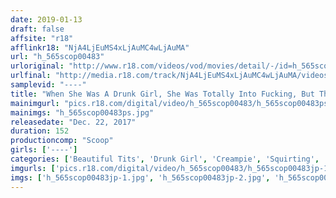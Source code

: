 ```yaml
---
date: 2019-01-13
draft: false
affsite: "r18"
afflinkr18: "NjA4LjEuMS4xLjAuMC4wLjAuMA"
url: "h_565scop00483"
urloriginal: "http://www.r18.com/videos/vod/movies/detail/-/id=h_565scop00483"
urlfinal: "http://media.r18.com/track/NjA4LjEuMS4xLjAuMC4wLjAuMA/videos/vod/movies/detail/-/id=h_565scop00483"
samplevid: "----"
title: "When She Was A Drunk Girl, She Was Totally Into Fucking, But The Next Morning, She Transformed Into A Bashful And Embarrassed Girl!? Her Flip-Flopping Is Just Too Cute!!"
mainimgurl: "pics.r18.com/digital/video/h_565scop00483/h_565scop00483ps.jpg"
mainimgs: "h_565scop00483ps.jpg"
releasedate: "Dec. 22, 2017"
duration: 152
productioncomp: "Scoop"
girls: ['----']
categories: ['Beautiful Tits', 'Drunk Girl', 'Creampie', 'Squirting', 'Hi-Def']
imgurls: ['pics.r18.com/digital/video/h_565scop00483/h_565scop00483jp-1.jpg', 'pics.r18.com/digital/video/h_565scop00483/h_565scop00483jp-2.jpg', 'pics.r18.com/digital/video/h_565scop00483/h_565scop00483jp-3.jpg', 'pics.r18.com/digital/video/h_565scop00483/h_565scop00483jp-4.jpg', 'pics.r18.com/digital/video/h_565scop00483/h_565scop00483jp-5.jpg', 'pics.r18.com/digital/video/h_565scop00483/h_565scop00483jp-6.jpg', 'pics.r18.com/digital/video/h_565scop00483/h_565scop00483jp-7.jpg', 'pics.r18.com/digital/video/h_565scop00483/h_565scop00483jp-8.jpg', 'pics.r18.com/digital/video/h_565scop00483/h_565scop00483jp-9.jpg', 'pics.r18.com/digital/video/h_565scop00483/h_565scop00483jp-10.jpg', 'pics.r18.com/digital/video/h_565scop00483/h_565scop00483jp-11.jpg', 'pics.r18.com/digital/video/h_565scop00483/h_565scop00483jp-12.jpg', 'pics.r18.com/digital/video/h_565scop00483/h_565scop00483jp-13.jpg', 'pics.r18.com/digital/video/h_565scop00483/h_565scop00483jp-14.jpg', 'pics.r18.com/digital/video/h_565scop00483/h_565scop00483jp-15.jpg', 'pics.r18.com/digital/video/h_565scop00483/h_565scop00483jp-16.jpg', 'pics.r18.com/digital/video/h_565scop00483/h_565scop00483jp-17.jpg', 'pics.r18.com/digital/video/h_565scop00483/h_565scop00483jp-18.jpg', 'pics.r18.com/digital/video/h_565scop00483/h_565scop00483jp-19.jpg', 'pics.r18.com/digital/video/h_565scop00483/h_565scop00483jp-20.jpg']
imgs: ['h_565scop00483jp-1.jpg', 'h_565scop00483jp-2.jpg', 'h_565scop00483jp-3.jpg', 'h_565scop00483jp-4.jpg', 'h_565scop00483jp-5.jpg', 'h_565scop00483jp-6.jpg', 'h_565scop00483jp-7.jpg', 'h_565scop00483jp-8.jpg', 'h_565scop00483jp-9.jpg', 'h_565scop00483jp-10.jpg', 'h_565scop00483jp-11.jpg', 'h_565scop00483jp-12.jpg', 'h_565scop00483jp-13.jpg', 'h_565scop00483jp-14.jpg', 'h_565scop00483jp-15.jpg', 'h_565scop00483jp-16.jpg', 'h_565scop00483jp-17.jpg', 'h_565scop00483jp-18.jpg', 'h_565scop00483jp-19.jpg', 'h_565scop00483jp-20.jpg']
---
```

